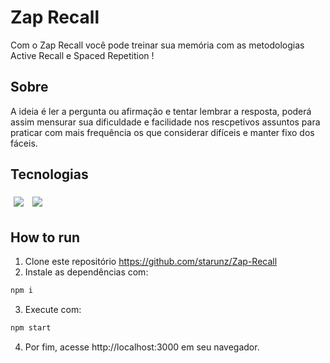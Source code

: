 # Zap Recall 

Com o Zap Recall você pode treinar sua memória com as metodologias Active Recall e Spaced Repetition ! 

## Sobre

A ideia é ler a pergunta ou afirmação e tentar lembrar a resposta, poderá assim mensurar sua dificuldade e facilidade nos rescpetivos assuntos para praticar com mais frequência os que considerar difíceis e manter fixo dos fáceis. 

## Tecnologias 
<p>
    <img style='margin: 5px;' src='https://img.shields.io/badge/React-20232A?style=for-the-badge&logo=react&logoColor=61DAFB'>
    <img style='margin: 5px;' src='https://img.shields.io/badge/styled-components%20-%2320232a.svg?&style=for-the-badge&color=b8679e&logo=styled-components&logoColor=%3a3a3a'>
</p>

## How to run

1. Clone este repositório https://github.com/starunz/Zap-Recall
2. Instale as dependências com:
```bash
npm i
```
3. Execute com:
```bash
npm start
```

4. Por fim, acesse http://localhost:3000 em seu navegador.